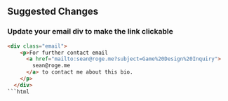 ## Suggested Changes

### Update your email div to make the link clickable

```html
<div class="email">
    <p>For further contact email
      <a href="mailto:sean@roge.me?subject=Game%20Design%20Inquiry">
        sean@roge.me
      </a> to contact me about this bio.
    </p>
  </div>
```html

  
